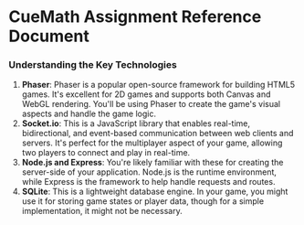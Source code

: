 # CueMath Assignment Reference Document

### **Understanding the Key Technologies**

1. **Phaser**: Phaser is a popular open-source framework for building HTML5 games. It's excellent for 2D games and supports both Canvas and WebGL rendering. You'll be using Phaser to create the game's visual aspects and handle the game logic.
2. **Socket.io**: This is a JavaScript library that enables real-time, bidirectional, and event-based communication between web clients and servers. It's perfect for the multiplayer aspect of your game, allowing two players to connect and play in real-time.
3. **Node.js and Express**: You're likely familiar with these for creating the server-side of your application. Node.js is the runtime environment, while Express is the framework to help handle requests and routes.
4. **SQLite**: This is a lightweight database engine. In your game, you might use it for storing game states or player data, though for a simple implementation, it might not be necessary.
